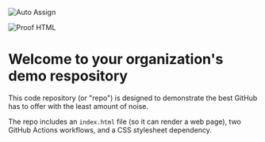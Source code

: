 ![Auto Assign](https://github.com/Mundo-criptro/demo-repository/actions/workflows/auto-assign.yml/badge.svg)

![Proof HTML](https://github.com/Mundo-criptro/demo-repository/actions/workflows/proof-html.yml/badge.svg)

# Welcome to your organization's demo respository
This code repository (or "repo") is designed to demonstrate the best GitHub has to offer with the least amount of noise.

The repo includes an `index.html` file (so it can render a web page), two GitHub Actions workflows, and a CSS stylesheet dependency.

